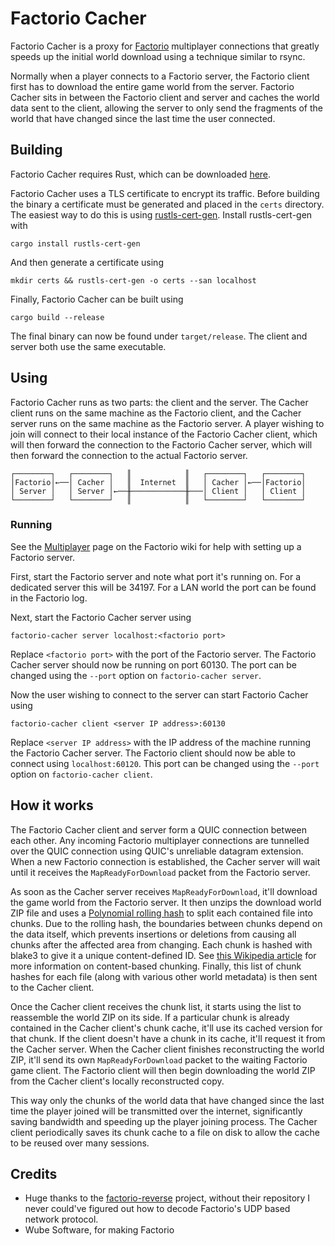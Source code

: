 # Factorio Cacher

Factorio Cacher is a proxy for [Factorio](https://www.factorio.com/) multiplayer connections that greatly speeds
up the initial world download using a technique similar to rsync.

Normally when a player connects to a Factorio server, the Factorio client first has to download the entire game 
world from the server. Factorio Cacher sits in between the Factorio client and server and caches the world data sent to 
the client, allowing the server to only send the fragments of the world that have changed since the last time the user 
connected.

## Building

Factorio Cacher requires Rust, which can be downloaded [here](https://www.rust-lang.org/tools/install).

Factorio Cacher uses a TLS certificate to encrypt its traffic. Before building the binary a certificate
must be generated and placed in the `certs` directory. The easiest way to do this is using
[rustls-cert-gen](https://github.com/rustls/rcgen/tree/main/rustls-cert-gen). Install rustls-cert-gen with
```shell
cargo install rustls-cert-gen
```
And then generate a certificate using
```shell
mkdir certs && rustls-cert-gen -o certs --san localhost
```

Finally, Factorio Cacher can be built using
```shell
cargo build --release
```
The final binary can now be found under `target/release`. The client and server both use the same executable.

## Using

Factorio Cacher runs as two parts: the client and the server. The Cacher client runs on the same machine as the
Factorio client, and the Cacher server runs on the same machine as the Factorio server. A player wishing to join will
connect to their local instance of the Factorio Cacher client, which will then forward the connection to the
Factorio Cacher server, which will then forward the connection to the actual Factorio server.
```
┌────────┐   ┌────────┐   ║            ║   ┌────────┐   ┌────────┐
│Factorio│←──│ Cacher │   ║  Internet  ║   │ Cacher │←──│Factorio│
│ Server │   │ Server │←──╫────────────╫───│ Client │   │ Client │
└────────┘   └────────┘   ║            ║   └────────┘   └────────┘
```

### Running

See the [Multiplayer](https://wiki.factorio.com/Multiplayer) page on the Factorio wiki for help with setting up a
Factorio server.

First, start the Factorio server and note what port it's running on. For a dedicated server this will be 34197.
For a LAN world the port can be found in the Factorio log.

Next, start the Factorio Cacher server using
```shell
factorio-cacher server localhost:<factorio port>
```
Replace `<factorio port>` with the port of the Factorio server. The Factorio Cacher server should now be running on
port 60130. The port can be changed using the `--port` option on `factorio-cacher server`.

Now the user wishing to connect to the server can start Factorio Cacher using
```shell
factorio-cacher client <server IP address>:60130
```
Replace `<server IP address>` with the IP address of the machine running the Factorio Cacher server. The Factorio
client should now be able to connect using `localhost:60120`. This port can be changed using the `--port` option on
`factorio-cacher client`.

## How it works

The Factorio Cacher client and server form a QUIC connection between each other. Any incoming Factorio multiplayer
connections are tunnelled over the QUIC connection using QUIC's unreliable datagram extension. When a new Factorio
connection is established, the Cacher server will wait until it receives the `MapReadyForDownload` packet from the
Factorio server.

As soon as the Cacher server receives `MapReadyForDownload`, it'll download the game world from the Factorio server.
It then unzips the download world ZIP file and uses a
[Polynomial rolling hash](https://en.wikipedia.org/wiki/Rolling_hash#Polynomial_rolling_hash) to split each contained
file into chunks. Due to the rolling hash, the boundaries between chunks depend on the data itself, which prevents
insertions or deletions from causing all chunks after the affected area from changing. Each chunk is hashed with
blake3 to give it a unique content-defined ID. See [this Wikipedia article](https://en.wikipedia.org/wiki/Rolling_hash#Content-based_slicing_using_a_rolling_hash)
for more information on content-based chunking. Finally, this list of chunk hashes for each file (along with various 
other world metadata) is then sent to the Cacher client.

Once the Cacher client receives the chunk list, it starts using the list to reassemble the world ZIP on its side.
If a particular chunk is already contained in the Cacher client's chunk cache, it'll use its cached version for
that chunk. If the client doesn't have a chunk in its cache, it'll request it from the Cacher server. When the
Cacher client finishes reconstructing the world ZIP, it'll send its own `MapReadyForDownload` packet to the waiting
Factorio game client. The Factorio client will then begin downloading the world ZIP from the Cacher client's locally 
reconstructed copy.

This way only the chunks of the world data that have changed since the last time the player joined will be 
transmitted over the internet, significantly saving bandwidth and speeding up the player joining process. The Cacher 
client periodically saves its chunk cache to a file on disk to allow the cache to be reused over many sessions.

## Credits

- Huge thanks to the [factorio-reverse](https://github.com/radioegor146/factorio-reverse/tree/master) project,
  without their repository I never could've figured out how to decode Factorio's UDP based network protocol.
- Wube Software, for making Factorio
